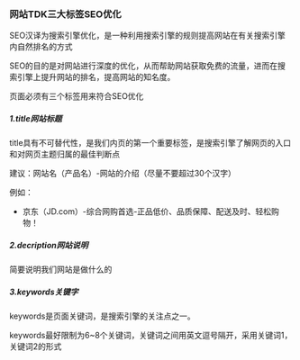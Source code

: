 ### 网站TDK三大标签SEO优化

SEO汉译为搜索引擎优化，是一种利用搜索引擎的规则提高网站在有关搜索引擎内自然排名的方式

SEO的目的是对网站进行深度的优化，从而帮助网站获取免费的流量，进而在搜索引擎上提升网站的排名，提高网站的知名度。

页面必须有三个标签用来符合SEO优化



##### 1.title网站标题

title具有不可替代性，是我们内页的第一个重要标签，是搜索引擎了解网页的入口和对网页主题归属的最佳判断点



建议：网站名（产品名）-网站的介绍（尽量不要超过30个汉字）



例如：

- 京东（JD.com）-综合网购首选-正品低价、品质保障、配送及时、轻松购物！

##### 2.decription网站说明

简要说明我们网站是做什么的



##### 3.keywords关键字

keywords是页面关键词，是搜索引擎的关注点之一。

keywords最好限制为6~8个关键词，关键词之间用英文逗号隔开，采用关键词1，关键词2的形式

